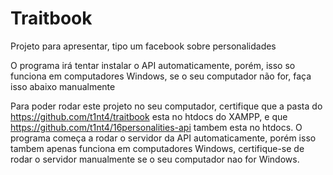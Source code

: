 # Traitbook
Projeto para apresentar, tipo um facebook sobre personalidades


O programa irá tentar instalar o API automaticamente, porém, isso so funciona em computadores Windows, se o seu computador não for, faça isso abaixo manualmente 

Para poder rodar este projeto no seu computador, certifique que a pasta do https://github.com/t1nt4/traitbook esta no htdocs do XAMPP, e que https://github.com/t1nt4/16personalities-api tambem esta no htdocs.
O programa começa a rodar o servidor da API automaticamente, porém isso tambem apenas funciona em computadores Windows, certifique-se de rodar o servidor manualmente se o seu computador nao for Windows.

